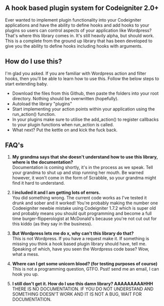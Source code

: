 ## A hook based plugin system for Codeigniter 2.0+

Ever wanted to implement plugin functionality into your Codeigniter applications and have the ability to define hooks and add hooks to your plugins so users can control aspects of your application like Wordpress? That's where this library comes in. It's still heavily alpha, but should work. This is a complete from the ground up library that has been developed to give you the ability to define hooks including hooks with arguments.

## How do I use this?

I'm glad you asked. If you are familiar with Wordpress action and filter hooks, then you'll be able to learn how to use this. Follow the below steps to start extending baby.

* Download the files from this Github, then paste the folders into your root directory. Nothing should be overwritten (hopefully).
* Autoload the library "plugins"
* Start implementing your action points within your application using the run_action() function.
* In your plugins make sure to utilise the add_action() to register callbacks to your plugin functions when run_action is called.
* What next? Put the kettle on and kick the fuck back.

## FAQ's

1. **My grandma says that she doesn't understand how to use this library, where is the documentation?**  
Documentation is coming shortly, it's in the process as we speak. Tell your grandma to shut up and stop running her mouth. Be warned however, it won't come in the form of Scrabble, so your grandma might find it hard to understand.

2. **I included it and I am getting lots of errors.**  
You did something wrong. The current code works as I've tested it drunk and sober and it worked! You're probably making the number one Codeeigniter newbie mistake using Codeigniter 1.7.2 which is super old and probably means you should quit programming and become a full time burger-flipperologist at McDonald's because you're not cut out for this kiddo (as they say in the business).

3. **But Wordpress lets me do x, why can't this library do that?**  
This is not Wordpress. If you have a request make it. If something is missing you think a hook based plugin library should have, tell me. Speaking of which, have you seen the Wordpress code base? Wow, what a mess.

4. **Where can I get some unicorn blood? (for testing purposes of course)**  
This is not a programming question, GTFO. Psst! send me an email, I can hook you up.

5. **I still don't get it. How do I use this damn library? AAAAAAAAAHHH**  
THERE IS NO DOCUMENTATION. IF YOU DO NOT UNDERSTAND AND SOMETHING DOESN'T WORK AND IT IS NOT A BUG, WAIT FOR DOCUMENTATION.